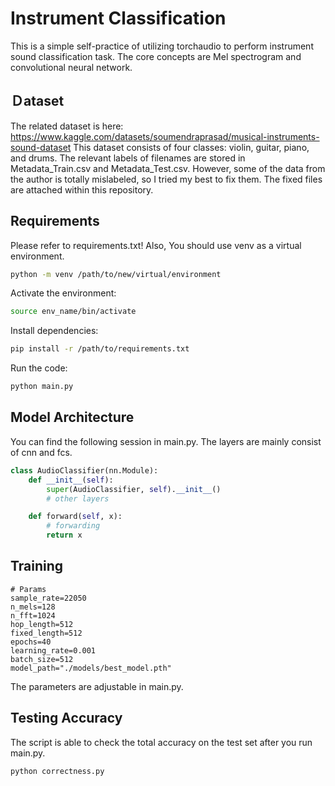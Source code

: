 # Instrument Classification
This is a simple self-practice of utilizing torchaudio to perform instrument sound classification task. The core concepts are Mel spectrogram and convolutional neural network.

## Ｄataset
The related dataset is here: 
https://www.kaggle.com/datasets/soumendraprasad/musical-instruments-sound-dataset
This dataset consists of four classes: violin, guitar, piano, and drums. The relevant labels of filenames are stored in Metadata_Train.csv and Metadata_Test.csv. However, some of the data from the author is totally mislabeled, so I tried my best to fix them. The fixed files are attached within this repository.

## Requirements
Please refer to requirements.txt! Also, You should use venv as a virtual environment.
```bash
python -m venv /path/to/new/virtual/environment
```
Activate the environment:
```bash
source env_name/bin/activate
```
Install dependencies:
```bash
pip install -r /path/to/requirements.txt
```
Run the code:
```bash
python main.py
```

## Model Architecture
You can find the following session in main.py. The layers are mainly consist of cnn and fcs.
```python
class AudioClassifier(nn.Module):
    def __init__(self):
        super(AudioClassifier, self).__init__()
        # other layers

    def forward(self, x):
        # forwarding
        return x
```

## Training
    # Params
    sample_rate=22050
    n_mels=128
    n_fft=1024
    hop_length=512
    fixed_length=512
    epochs=40
    learning_rate=0.001
    batch_size=512
    model_path="./models/best_model.pth"
	
The parameters are adjustable in main.py.
## Testing Accuracy
The script is able to check the total accuracy on the test set after you run main.py.
```bash
python correctness.py
```